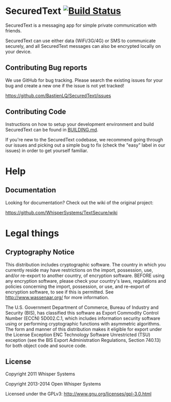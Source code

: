 # SecuredText [![Build Status](https://travis-ci.org/BastienLQ/SecuredText.svg?branch=master)](https://travis-ci.org/BastienLQ/SecuredText)

SecuredText is a messaging app for simple private communication with friends.

SecuredText can use either data (WiFi/3G/4G) or SMS to communicate securely, and all SecuredText
messages can also be encrypted locally on your device.

## Contributing Bug reports
We use GitHub for bug tracking. Please search the existing issues for your bug and create a new one if the issue is not yet tracked!

https://github.com/BastienLQ/SecuredText/issues

## Contributing Code
Instructions on how to setup your development environment and build SecuredText can be found in  [BUILDING.md](https://github.com/BastienLQ/SecuredText/blob/master/BUILDING.md).

If you're new to the SecuredText codebase, we recommend going through our issues and picking out a simple bug to fix (check the "easy" label in our issues) in order to get yourself familiar.

Help
====
## Documentation
Looking for documentation? Check out the wiki of the original project:

https://github.com/WhisperSystems/TextSecure/wiki

# Legal things
## Cryptography Notice

This distribution includes cryptographic software. The country in which you currently reside may have restrictions on the import, possession, use, and/or re-export to another country, of encryption software.
BEFORE using any encryption software, please check your country's laws, regulations and policies concerning the import, possession, or use, and re-export of encryption software, to see if this is permitted.
See <http://www.wassenaar.org/> for more information.

The U.S. Government Department of Commerce, Bureau of Industry and Security (BIS), has classified this software as Export Commodity Control Number (ECCN) 5D002.C.1, which includes information security software using or performing cryptographic functions with asymmetric algorithms.
The form and manner of this distribution makes it eligible for export under the License Exception ENC Technology Software Unrestricted (TSU) exception (see the BIS Export Administration Regulations, Section 740.13) for both object code and source code.

## License

Copyright 2011 Whisper Systems

Copyright 2013-2014 Open Whisper Systems

Licensed under the GPLv3: http://www.gnu.org/licenses/gpl-3.0.html
